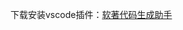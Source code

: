 下载安装vscode插件：[软著代码生成助手](https://marketplace.visualstudio.com/items?itemName=qcqx.copyright-code&ssr=false#overview)